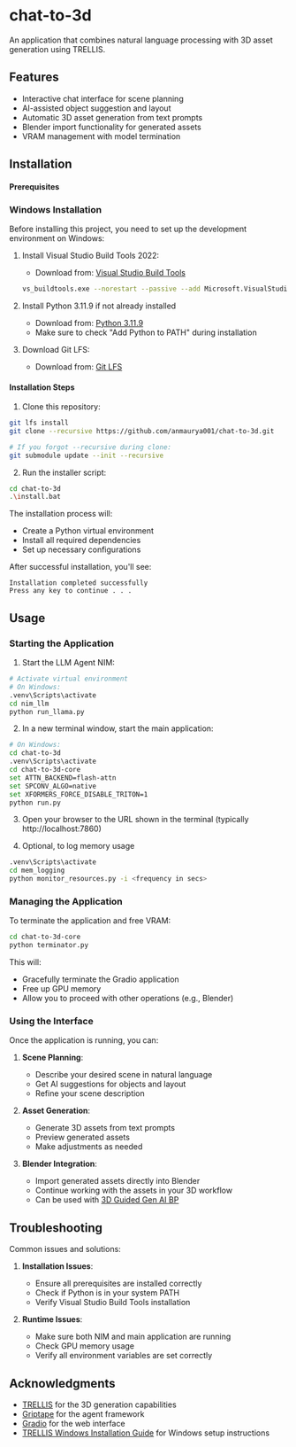 ﻿# chat-to-3d

An application that combines natural language processing with 3D asset generation using TRELLIS.

## Features

- Interactive chat interface for scene planning
- AI-assisted object suggestion and layout
- Automatic 3D asset generation from text prompts
- Blender import functionality for generated assets
- VRAM management with model termination

## Installation 

#### Prerequisites

### Windows Installation 

Before installing this project, you need to set up the development environment on Windows:

1. Install Visual Studio Build Tools 2022:
   - Download from: [Visual Studio Build Tools](https://visualstudio.microsoft.com/visual-cpp-build-tools/)
   ```bash
   vs_buildtools.exe --norestart --passive --add Microsoft.VisualStudio.Workload.VCTools --includeRecommended
   ```

2. Install Python 3.11.9 if not already installed
   - Download from: [Python 3.11.9](https://www.python.org/downloads/release/python-3119/)
   - Make sure to check "Add Python to PATH" during installation

3. Download Git LFS:
   - Download from: [Git LFS](https://git-lfs.com/)


#### Installation Steps

1. Clone this repository:
```bash
git lfs install
git clone --recursive https://github.com/anmaurya001/chat-to-3d.git

# If you forgot --recursive during clone:
git submodule update --init --recursive
```

2. Run the installer script:
```bash
cd chat-to-3d
.\install.bat
```

The installation process will:
- Create a Python virtual environment
- Install all required dependencies
- Set up necessary configurations

After successful installation, you'll see:
```
Installation completed successfully
Press any key to continue . . .
```

## Usage

### Starting the Application

1. Start the LLM Agent NIM:
```bash
# Activate virtual environment
# On Windows:
.venv\Scripts\activate
cd nim_llm
python run_llama.py
```

2. In a new terminal window, start the main application:
```bash
# On Windows:
cd chat-to-3d
.venv\Scripts\activate
cd chat-to-3d-core
set ATTN_BACKEND=flash-attn
set SPCONV_ALGO=native
set XFORMERS_FORCE_DISABLE_TRITON=1
python run.py
```

3. Open your browser to the URL shown in the terminal (typically http://localhost:7860)

4. Optional, to log memory usage
```bash
.venv\Scripts\activate
cd mem_logging
python monitor_resources.py -i <frequency in secs>
```

### Managing the Application

To terminate the application and free VRAM:
```bash
cd chat-to-3d-core
python terminator.py
```
This will:
- Gracefully terminate the Gradio application
- Free up GPU memory
- Allow you to proceed with other operations (e.g., Blender)

### Using the Interface

Once the application is running, you can:

1. **Scene Planning**:
   - Describe your desired scene in natural language
   - Get AI suggestions for objects and layout
   - Refine your scene description

2. **Asset Generation**:
   - Generate 3D assets from text prompts
   - Preview generated assets
   - Make adjustments as needed

3. **Blender Integration**:
   - Import generated assets directly into Blender
   - Continue working with the assets in your 3D workflow
   - Can be used with  [3D Guided Gen AI BP](https://github.com/NVIDIA-AI-Blueprints/3d-guided-genai-rtx)

## Troubleshooting

Common issues and solutions:

1. **Installation Issues**:
   - Ensure all prerequisites are installed correctly
   - Check if Python is in your system PATH
   - Verify Visual Studio Build Tools installation

2. **Runtime Issues**:
   - Make sure both NIM and main application are running
   - Check GPU memory usage
   - Verify all environment variables are set correctly

## Acknowledgments

- [TRELLIS](https://github.com/microsoft/TRELLIS) for the 3D generation capabilities
- [Griptape](https://github.com/griptape-ai/griptape) for the agent framework
- [Gradio](https://github.com/gradio-app/gradio) for the web interface
- [TRELLIS Windows Installation Guide](https://github.com/ericcraft-mh/TRELLIS-install-windows) for Windows setup instructions 